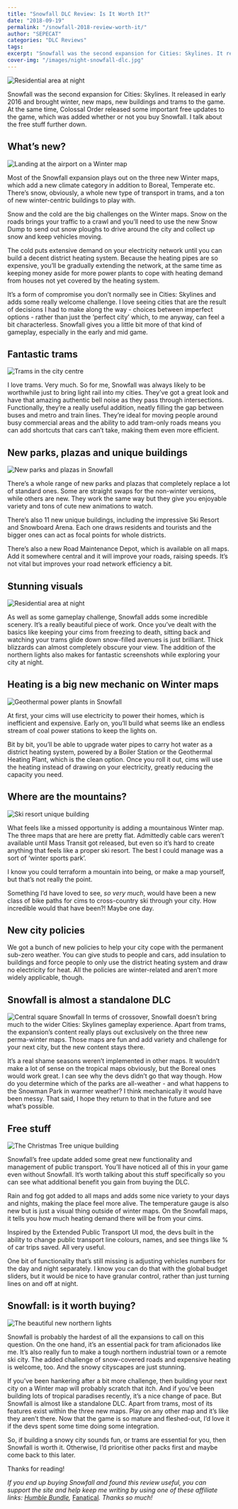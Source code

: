 ```yaml
---
title: "Snowfall DLC Review: Is It Worth It?"
date: "2018-09-19"
permalink: "/snowfall-2018-review-worth-it/"
author: "SEPECAT"
categories: "DLC Reviews"
tags:
excerpt: "Snowfall was the second expansion for Cities: Skylines. It released in early 2016 and brought winter, new maps, new buildings and trams to the game." 
cover-img: "/images/night-snowfall-dlc.jpg"
---
```


![Residential area at night](/images/residential-snowfall-night.jpg)

Snowfall was the second expansion for Cities: Skylines. It released in early 2016 and brought winter, new maps, new buildings and trams to the game. At the same time, Colossal Order released some important free updates to the game, which was added whether or not you buy Snowfall. I talk about the free stuff further down.

## What’s new?

![Landing at the airport on a Winter map](/images/airport-snowfall-northern-lights.jpg)

Most of the Snowfall expansion plays out on the three new Winter maps, which add a new climate category in addition to Boreal, Temperate etc. There’s snow, obviously, a whole new type of transport in trams, and a ton of new winter-centric buildings to play with. 

Snow and the cold are the big challenges on the Winter maps. Snow on the roads brings your traffic to a crawl and you’ll need to use the new Snow Dump to send out snow ploughs to drive around the city and collect up snow and keep vehicles moving.

The cold puts extensive demand on your electricity network until you can build a decent district heating system. Because the heating pipes are so expensive, you’ll be gradually extending the network, at the same time as keeping money aside for more power plants to cope with heating demand from houses not yet covered by the heating system.

It’s a form of compromise you don’t normally see in Cities: Skylines and adds some really welcome challenge. I love seeing cities that are the result of decisions I had to make along the way - choices between imperfect options - rather than just the ‘perfect city’ which, to me anyway, can feel a bit characterless. Snowfall gives you a little bit more of that kind of gameplay, especially in the early and mid game.

## Fantastic trams

![Trams in the city centre](/images/trams-snowfall.jpg)

I love trams. Very much. So for me, Snowfall was always likely to be worthwhile just to bring light rail into my cities. They’ve got a great look and have that amazing authentic bell noise as they pass through intersections.
Functionally, they’re a really useful addition, neatly filling the gap between buses and metro and train lines. They’re ideal for moving people around busy commercial areas and the ability to add tram-only roads means you can add shortcuts that cars can’t take, making them even more efficient.

## New parks, plazas and unique buildings

![New parks and plazas in Snowfall](/images/snowmobile-snowfall.jpg)

There’s a whole range of new parks and plazas that completely replace a lot of standard ones. Some are straight swaps for the non-winter versions, while others are new. They work the same way but they give you enjoyable variety and tons of cute new animations to watch.

There’s also 11 new unique buildings, including the impressive Ski Resort and Snowboard Arena. Each one draws residents and tourists and the bigger ones can act as focal points for whole districts.

There’s also a new Road Maintenance Depot, which is available on all maps. Add it somewhere central and it will improve your roads, raising speeds. It’s not vital but improves your road network efficiency a bit.

## Stunning visuals

![Residential area at night](/images/residential-northern-lights.jpg)

As well as some gameplay challenge, Snowfall adds some incredible scenery. It’s a really beautiful piece of work. Once you’ve dealt with the basics like keeping your cims from freezing to death, sitting back and watching your trams glide down snow-filled avenues is just brilliant. Thick blizzards can almost completely obscure your view. The addition of the northern lights also makes for fantastic screenshots while exploring your city at night.

## Heating is a big new mechanic on Winter maps

![Geothermal power plants in Snowfall](/images/geothermal-heating-plant.jpg)

At first, your cims will use electricity to power their homes, which is inefficient and expensive. Early on, you’ll build what seems like an endless stream of coal power stations to keep the lights on.

Bit by bit, you’ll be able to upgrade water pipes to carry hot water as a district heating system, powered by a Boiler Station or the Geothermal Heating Plant, which is the clean option. Once you roll it out, cims will use the heating instead of drawing on your electricity, greatly reducing the capacity you need.

## Where are the mountains?

![Ski resort unique building](/images/ski-resort-snowfall.jpg)

What feels like a missed opportunity is adding a mountainous Winter map. The three maps that are here are pretty flat. Admittedly cable cars weren’t available until Mass Transit got released, but even so it’s hard to create anything that feels like a proper ski resort. The best I could manage was a sort of ‘winter sports park’.

I know you could terraform a mountain into being, or make a map yourself, but that’s not really the point.

Something I’d have loved to see, *so very much*, would have been a new class of bike paths for cims to cross-country ski through your city. How incredible would that have been?! Maybe one day.

## New city policies

We got a bunch of new policies to help your city cope with the permanent sub-zero weather. You can give studs to people and cars, add insulation to buildings and force people to only use the district heating system and draw no electricity for heat. All the policies are winter-related and aren’t more widely applicable, though.

## Snowfall is almost a standalone DLC

![Central square Snowfall](/images/square-snowfall.jpg)
In terms of crossover, Snowfall doesn’t bring much to the wider Cities: Skylines gameplay experience. Apart from trams, the expansion’s content really plays out exclusively on the three new perma-winter maps. Those maps are fun and add variety and challenge for your next city, but the new content stays there. 

It’s a real shame seasons weren’t implemented in other maps. It wouldn’t make a lot of sense on the tropical maps obviously, but the Boreal ones would work great. I can see why the devs didn’t go that way though. How do you determine which of the parks are all-weather - and what happens to the Snowman Park in warmer weather? I think mechanically it would have been messy. That said, I hope they return to that in the future and see what’s possible.

## Free stuff

![The Christmas Tree unique building](/images/christmas-tree-snowfall.jpg)

Snowfall’s free update added some great new functionality and management of public transport. You’ll have noticed all of this in your game even without Snowfall. It’s worth talking about this stuff specifically so you can see what additional benefit you gain from buying the DLC.

Rain and fog got added to all maps and adds some nice variety to your days and nights, making the place feel more alive. The temperature gauge is also new but is just a visual thing outside of winter maps. On the Snowfall maps, it tells you how much heating demand there will be from your cims.

Inspired by the Extended Public Transport UI mod, the devs built in the ability to change public transport line colours, names, and see things like % of car trips saved. All very useful.

One bit of functionality that’s still missing is adjusting vehicles numbers for the day and night separately. I know you can do that with the global budget sliders, but it would be nice to have granular control, rather than just turning lines on and off at night.

## Snowfall: is it worth buying?

![The beautiful new northern lights](/images/northern-lights.jpg)

Snowfall is probably the hardest of all the expansions to call on this question. On the one hand, it’s an essential pack for tram aficionados like me. It’s also really fun to make a tough northern industrial town or a remote ski city. The added challenge of snow-covered roads and expensive heating is welcome, too. And the snowy cityscapes are just stunning.

If you’ve been hankering after a bit more challenge, then building your next city on a Winter map will probably scratch that itch. And if you’ve been building lots of tropical paradises recently, it’s a nice change of pace.
But Snowfall is almost like a standalone DLC. Apart from trams, most of its features exist within the three new maps. Play on any other map and it’s like they aren’t there. Now that the game is so mature and fleshed-out, I’d love it if the devs spent some time doing some integration.

So, if building a snowy city sounds fun, or trams are essential for you, then Snowfall is worth it. Otherwise, I’d prioritise other packs first and maybe come back to this later.

Thanks for reading!

*If you end up buying Snowfall and found this review useful, you can support the site and help keep me writing by using one of these affiliate links:* [*Humble Bundle*](https://www.humblebundle.com/store/cities-skylines-snowfall?partner=twcb)*,* [Fanatical](http://www.anrdoezrs.net/links/8883448/type/dlg/https://www.fanatical.com/en/dlc/cities-skylines-snowfall-dlc)*. Thanks so much!*